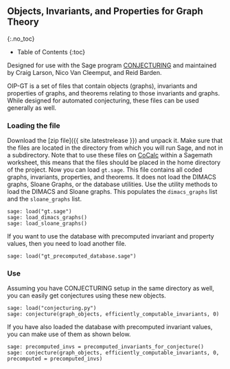 ## Objects, Invariants, and Properties for Graph Theory
{:.no_toc}

* Table of Contents
{:toc}

Designed for use with the Sage program [CONJECTURING](http://nvcleemp.github.io/conjecturing/) and maintained by Craig Larson, Nico Van Cleemput, and Reid Barden.

OIP-GT is a set of files that contain objects (graphs), invariants and properties of graphs, and theorems relating to those invariants and graphs. While designed for automated conjecturing, these files can be used generally as well.

### Loading the file

Download the [zip file]({{ site.latestrelease }}) and unpack it. Make sure that the files are located in the directory from which you will run Sage, and not in a subdirectory. Note that to use these files on [CoCalc](https://www.cocalc.com) within a Sagemath worksheet, this means that the files should be placed in the home directory of the project. Now you can load `gt.sage`. This file contains all coded graphs, invariants, properties, and theorems. It does not load the DIMACS graphs, Sloane Graphs, or the database utilities. Use the utility methods to load the DIMACS and Sloane graphs. This populates the `dimacs_graphs` list and the `sloane_graphs` list.

```sage
sage: load("gt.sage")
sage: load_dimacs_graphs()
sage: load_sloane_graphs()
```

If you want to use the database with precomputed invariant and property values, then you need to load another file.
```sage
sage: load("gt_precomputed_database.sage")
```

### Use
Assuming you have CONJECTURING setup in the same directory as well, you can easily get conjectures using these new objects.

```sage
sage: load("conjecturing.py")
sage: conjecture(graph_objects, efficiently_computable_invariants, 0)
```

If you have also loaded the database with precomputed invariant values, you can make use of them as shown below.

```sage
sage: precomputed_invs = precomputed_invariants_for_conjecture()
sage: conjecture(graph_objects, efficiently_computable_invariants, 0, precomputed = precomputed_invs)
```
